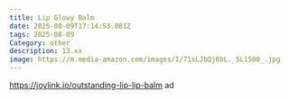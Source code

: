 ```yaml
---
title: Lip Glowy Balm
date: 2025-08-09T17:14:53.081Z
tags: 2025-08-09
Category: other
description: 13.xx
image: https://m.media-amazon.com/images/I/71sLJbQj6bL._SL1500_.jpg
---
```

https://joylink.io/outstanding-lip-lip-balm ad